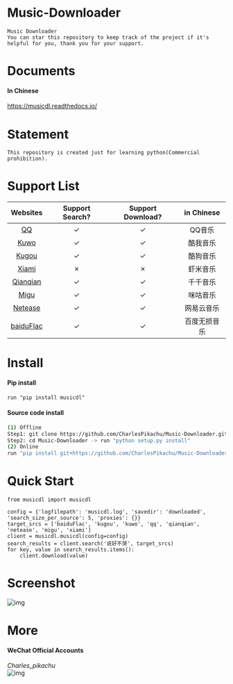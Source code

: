 # Music-Downloader
```
Music Downloader  
You can star this repository to keep track of the project if it's helpful for you, thank you for your support.
```

# Documents
#### In Chinese
https://musicdl.readthedocs.io/

# Statement
```
This repository is created just for learning python(Commercial prohibition).
```

# Support List
|  Websites                             |   Support Search?  |  Support Download?   |  in Chinese          |
|  :----:                               |   :----:           |  :----:              |  :----:              |
|  [QQ](https://y.qq.com/)              |   ✓                |  ✓                   |  QQ音乐              |
|  [Kuwo](http://yinyue.kuwo.cn/)       |   ✓                |  ✓                   |  酷我音乐            |
|  [Kugou](http://www.kugou.com/)       |   ✓                |  ✓                   |  酷狗音乐            |
|  [Xiami](https://www.xiami.com/)      |   ✗                |  ✗                   |  虾米音乐            |
|  [Qianqian](http://music.taihe.com/)  |   ✓                |  ✓                   |  千千音乐            |
|  [Migu](http://www.migu.cn/)          |   ✓                |  ✓                   |  咪咕音乐            |
|  [Netease](https://music.163.com/)    |   ✓                |  ✓                   |  网易云音乐          |
|  [baiduFlac](http://music.baidu.com/) |   ✓                |  ✓                   |  百度无损音乐        |

# Install
#### Pip install
```
run "pip install musicdl"
```
#### Source code install
```sh
(1) Offline
Step1: git clone https://github.com/CharlesPikachu/Music-Downloader.git
Step2: cd Music-Downloader -> run "python setup.py install"
(2) Online
run "pip install git+https://github.com/CharlesPikachu/Music-Downloader.git@master"
```

# Quick Start
```
from musicdl import musicdl

config = {'logfilepath': 'musicdl.log', 'savedir': 'downloaded', 'search_size_per_source': 5, 'proxies': {}}
target_srcs = ['baiduFlac', 'kugou', 'kuwo', 'qq', 'qianqian', 'netease', 'migu', 'xiami']
client = musicdl.musicdl(config=config)
search_results = client.search('说好不哭', target_srcs)
for key, value in search_results.items():
    client.download(value)
```

# Screenshot
![img](https://github.com/CharlesPikachu/Music-Downloader/blob/master/record/screenshot.jpg)

# More
#### WeChat Official Accounts
*Charles_pikachu*  
![img](https://github.com/CharlesPikachu/Music-Downloader/blob/master/pikachu.jpg)